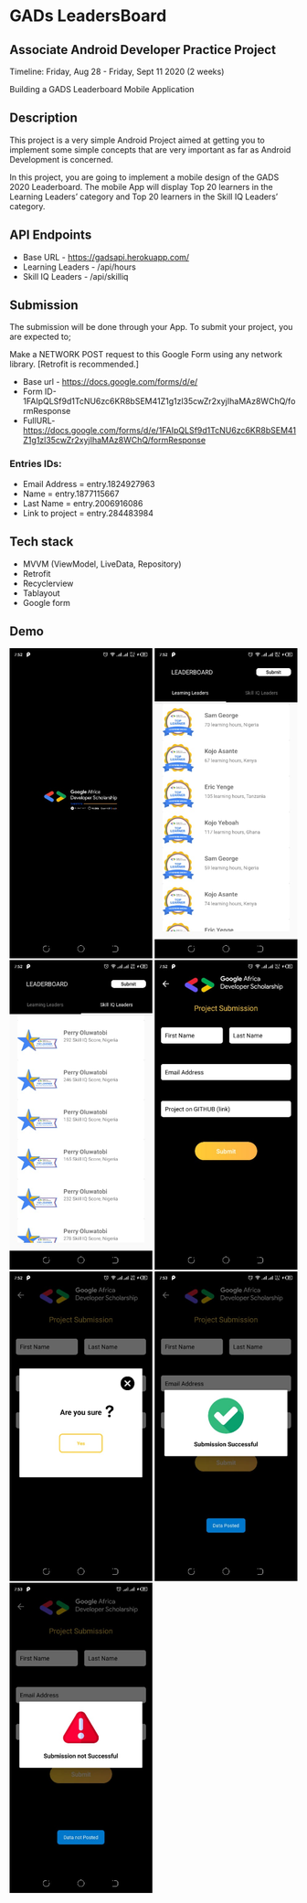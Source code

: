 # GADs LeadersBoard
## Associate Android Developer Practice Project

Timeline: Friday, Aug 28 - Friday, Sept 11 2020 (2 weeks)

Building a GADS Leaderboard Mobile Application

## Description

This project is a very simple Android Project aimed at getting you to implement some simple concepts that are very important as far as Android Development is concerned.

In this project, you are going to implement a mobile design of the GADS 2020 Leaderboard.
The mobile App will display Top 20 learners in the Learning Leaders’ category and Top 20 learners in the Skill IQ Leaders’ category.

## API Endpoints

- Base URL - https://gadsapi.herokuapp.com/
- Learning Leaders - /api/hours
- Skill IQ Leaders - /api/skilliq

## Submission

The submission will be done through your App. 
To submit your project, you are expected to;

Make a NETWORK POST request to this Google Form using any network library. [Retrofit is recommended.]
- Base url - https://docs.google.com/forms/d/e/
- Form ID-1FAIpQLSf9d1TcNU6zc6KR8bSEM41Z1g1zl35cwZr2xyjIhaMAz8WChQ/formResponse
- FullURL- https://docs.google.com/forms/d/e/1FAIpQLSf9d1TcNU6zc6KR8bSEM41Z1g1zl35cwZr2xyjIhaMAz8WChQ/formResponse
### Entries IDs:
- Email Address = entry.1824927963
- Name = entry.1877115667
- Last Name = entry.2006916086
- Link to project = entry.284483984

## Tech stack
 - MVVM (ViewModel, LiveData, Repository)
 - Retrofit
 - Recyclerview
 - Tablayout
 - Google form
 
 ## Demo

<p float="left">
<img src="screenshots/IMG-20200908-WA0023.jpg" width=250/>
<img src="screenshots/IMG-20200908-WA0029.jpg" width=250/>
  <img src="screenshots/IMG-20200908-WA0028.jpg" width=250/>
  <img src="screenshots/IMG-20200908-WA0026.jpg" width=250/>
  <img src="screenshots/IMG-20200908-WA0027.jpg" width=250/>
  <img src="screenshots/IMG-20200908-WA0025.jpg" width=250/>
  <img src="screenshots/IMG-20200908-WA0022.jpg" width=250/>
  </p>
